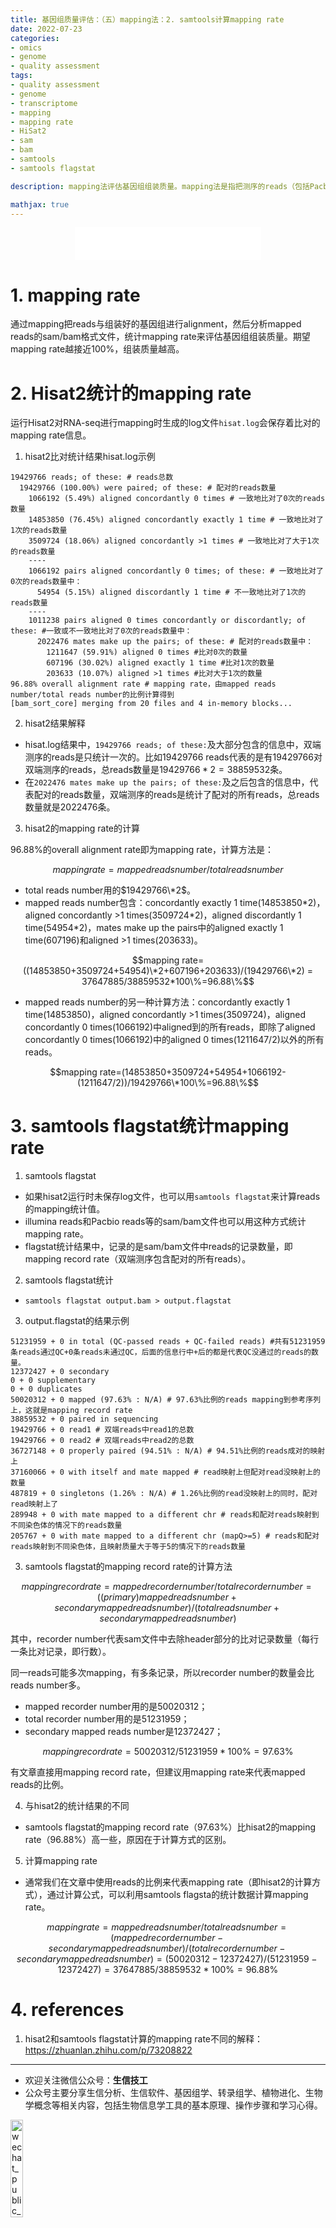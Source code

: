 ```yaml
---
title: 基因组质量评估：（五）mapping法：2. samtools计算mapping rate
date: 2022-07-23
categories:
- omics
- genome
- quality assessment
tags:
- quality assessment
- genome
- transcriptome
- mapping
- mapping rate
- HiSat2
- sam
- bam
- samtools
- samtools flagstat

description: mapping法评估基因组组装质量。mapping法是指把测序的reads（包括Pacbio，Illumina，RNA-seq 等reads）映射回组装好的基因组，评估mapping rate，genome coverage，depth分布等指标，用这些指标评估基因组组装质量。这篇文章简单介绍了mapping法的其中一个评估指标：mapping rate。通过samtools计算mapping rate，和HiSat2对RNA-seq进行mapping时把mapping rate统计在log文件中，两者间的差异和转化。

mathjax: true
---
```


<div align="middle"><iframe frameborder="no" border="0" marginwidth="0" marginheight="0" width=298 height=52 src="//music.163.com/outchain/player?type=2&id=18600061&auto=1&height=32"></iframe></div>

# 1. mapping rate
通过mapping把reads与组装好的基因组进行alignment，然后分析mapped reads的sam/bam格式文件，统计mapping rate来评估基因组组装质量。期望mapping rate越接近100%，组装质量越高。

# 2. Hisat2统计的mapping rate
运行Hisat2对RNA-seq进行mapping时生成的log文件`hisat.log`会保存着比对的mapping rate信息。

1. hisat2比对统计结果hisat.log示例

```
19429766 reads; of these: # reads总数
  19429766 (100.00%) were paired; of these: # 配对的reads数量
    1066192 (5.49%) aligned concordantly 0 times # 一致地比对了0次的reads数量
    14853850 (76.45%) aligned concordantly exactly 1 time # 一致地比对了1次的reads数量
    3509724 (18.06%) aligned concordantly >1 times # 一致地比对了大于1次的reads数量
    ----
    1066192 pairs aligned concordantly 0 times; of these: # 一致地比对了0次的reads数量中：
      54954 (5.15%) aligned discordantly 1 time # 不一致地比对了1次的reads数量
    ----
    1011238 pairs aligned 0 times concordantly or discordantly; of these: #一致或不一致地比对了0次的reads数量中：
      2022476 mates make up the pairs; of these: # 配对的reads数量中：
        1211647 (59.91%) aligned 0 times #比对0次的数量
        607196 (30.02%) aligned exactly 1 time #比对1次的数量
        203633 (10.07%) aligned >1 times #比对大于1次的数量
96.88% overall alignment rate # mapping rate，由mapped reads number/total reads number的比例计算得到
[bam_sort_core] merging from 20 files and 4 in-memory blocks...
```

2. hisat2结果解释
- hisat.log结果中，`19429766 reads; of these:`及大部分包含的信息中，双端测序的reads是只统计一次的。比如19429766 reads代表的是有19429766对双端测序的reads，总reads数量是$19429766*2=38859532$条。
- 在`2022476 mates make up the pairs; of these:`及之后包含的信息中，代表配对的reads数量，双端测序的reads是统计了配对的所有reads，总reads数量就是2022476条。

3. hisat2的mapping rate的计算

96.88%的overall alignment rate即为mapping rate，计算方法是：

$$mapping rate=mapped reads number/total reads number$$

  - total reads number用的$19429766\*2$。
  - mapped reads number包含：concordantly exactly 1 time(14853850\*2)，aligned concordantly >1 times(3509724\*2)，aligned discordantly 1 time(54954\*2)，mates make up the pairs中的aligned exactly 1 time(607196)和aligned >1 times(203633)。

  $$mapping rate=((14853850+3509724+54954)\*2+607196+203633)/(19429766\*2) = 37647885/38859532*100\%=96.88\%$$

  - mapped reads number的另一种计算方法：concordantly exactly 1 time(14853850)，aligned concordantly >1 times(3509724)，aligned concordantly 0 times(1066192)中aligned到的所有reads，即除了aligned concordantly 0 times(1066192)中的aligned 0 times(1211647/2)以外的所有reads。

  $$mapping rate=(14853850+3509724+54954+1066192-(1211647/2))/19429766\*100\%=96.88\%$$

# 3. samtools flagstat统计mapping rate
1. samtools flagstat
- 如果hisat2运行时未保存log文件，也可以用`samtools flagstat`来计算reads的mapping统计值。
- illumina reads和Pacbio reads等的sam/bam文件也可以用这种方式统计mapping rate。
- flagstat统计结果中，记录的是sam/bam文件中reads的记录数量，即mapping record rate（双端测序包含配对的所有reads）。

2. samtools flagstat统计
- `samtools flagstat output.bam > output.flagstat`

3. output.flagstat的结果示例

```
51231959 + 0 in total (QC-passed reads + QC-failed reads) #共有51231959条reads通过QC+0条reads未通过QC，后面的信息行中+后的都是代表QC没通过的reads的数量。
12372427 + 0 secondary
0 + 0 supplementary
0 + 0 duplicates
50020312 + 0 mapped (97.63% : N/A) # 97.63%比例的reads mapping到参考序列上，这就是mapping record rate
38859532 + 0 paired in sequencing
19429766 + 0 read1 # 双端reads中read1的总数
19429766 + 0 read2 # 双端reads中read2的总数
36727148 + 0 properly paired (94.51% : N/A) # 94.51%比例的reads成对的映射上
37160066 + 0 with itself and mate mapped # read映射上但配对read没映射上的数量
487819 + 0 singletons (1.26% : N/A) # 1.26%比例的read没映射上的同时，配对read映射上了
289948 + 0 with mate mapped to a different chr # reads和配对reads映射到不同染色体的情况下的reads数量
205767 + 0 with mate mapped to a different chr (mapQ>=5) # reads和配对reads映射到不同染色体，且映射质量大于等于5的情况下的reads数量
```

3. samtools flagstat的mapping record rate的计算方法

$$mapping record rate=mapped recorder number/total recorder number=((primary) mapped reads number + secondary mapped reads number)/(total reads number + secondary mapped reads number)$$

其中，recorder number代表sam文件中去除header部分的比对记录数量（每行一条比对记录，即行数）。

同一reads可能多次mapping，有多条记录，所以recorder number的数量会比reads number多。

- mapped recorder number用的是50020312；
- total recorder number用的是51231959；
- secondary mapped reads number是12372427；

$$mapping record rate=50020312/51231959*100\%=97.63\%$$

有文章直接用mapping record rate，但建议用mapping rate来代表mapped reads的比例。

4. 与hisat2的统计结果的不同
- samtools flagstat的mapping record rate（97.63%）比hisat2的mapping rate（96.88%）高一些，原因在于计算方式的区别。

5. 计算mapping rate
- 通常我们在文章中使用reads的比例来代表mapping rate（即hisat2的计算方式），通过计算公式，可以利用samtools flagsta的统计数据计算mapping rate。

$$mapping rate = mapped reads number/total reads number = (mapped recorder number - secondary mapped reads number)/(total recorder number - secondary mapped reads number) = (50020312-12372427)/(51231959-12372427) = 37647885/38859532*100\% = 96.88\%$$

# 4. references
1. hisat2和samtools flagstat计算的mapping rate不同的解释：https://zhuanlan.zhihu.com/p/73208822

-------

- 欢迎关注微信公众号：**生信技工**
- 公众号主要分享生信分析、生信软件、基因组学、转录组学、植物进化、生物学概念等相关内容，包括生物信息学工具的基本原理、操作步骤和学习心得。

<img src="https://github.com/yanzhongsino/yanzhongsino.github.io/blob/hexo/source/wechat/Wechat_public_qrcode.jpg?raw=true" width=20% title="wechat_public_QRcode.png" align=center/>